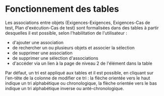 
# Fonctionnement des tables
Les associations entre objets (Exigences-Exigences, Exigences-Cas de test, Plan d'exécution-Cas de test) sont formalisées dans des tables à partir desquelles il est possible, selon l'habilitation de l'utilisateur :

 - d'ajouter une association
 - de rechercher un ou plusieurs objets et associer la sélection
 - de supprimer une association 
 - de supprimer une sélection d'associations
 - d'accéder via un lien à la page de niveau 2 de l'élément dans la table


Par défaut, un tri est appliqué aux tables et il est possible, en cliquant sur l'en-tête de la colonne de modifier ce tri : la flèche orientée vers le haut indique un tri alphabétique ou chronologique, la flèche orientée vers le bas indique un tri alphabétique inverse ou anté-chronologique.

